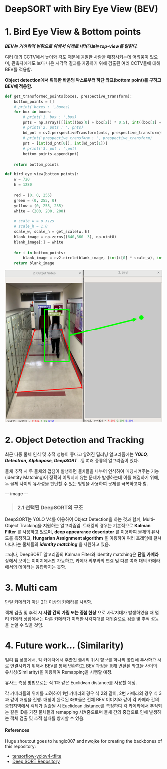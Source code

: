 DeepSORT with Biry Eye View (BEV)
 ====================
 # 1. Bird Eye View & Bottom points
  __*BEV는 기하학적 변환으로 위에서 아래로 내려다보는 top-view를 말한다.*__
  
  여러 대의 CCTV에서 높이와 각도 때문에 동일한 사람을 매칭시키는데 어려움이 있으며, 관측자에게도 보다 나은 시각적 결과를 제공하기 위해 검출된 여러 CCTV들에 대해 BEV를 적용함.
 
 __Object detection에서 획득한 바운딩 박스로부터 하단 좌표(bottom point)를 구하고 BEV에 적용함.__
 
``` python
def get_transformed_points(boxes, prespective_transform):
    bottom_points = []
    # print('boxes : ',boxes)
    for box in boxes:
        # print('1. box : ',box)
        pnts = np.array([[[int((box[0] + box[2]) * 0.5), int((box[1] + box[3]) * 0.5)]]], dtype="float32")
        # print('2. pnts : ', pnts)
        bd_pnt = cv2.perspectiveTransform(pnts, prespective_transform)[0][0]
        # print('prespective_transform : ', prespective_transform)
        pnt = [int(bd_pnt[0]), int(bd_pnt[1])]
        # print('3. pnt : ',pnt)
        bottom_points.append(pnt)

    return bottom_points
``` 


``` python
def bird_eye_view(bottom_points):
    w = 720
    h = 1280

    red = (0, 0, 255)
    green = (0, 255, 0)
    yellow = (0, 255, 255)
    white = (200, 200, 200)

    # scale_w = 0.3125
    # scale_h = 1.0
    scale_w, scale_h = get_scale(w, h)
    blank_image = np.zeros((640,360, 3), np.uint8)
    blank_image[:] = white

    for i in bottom_points:
        blank_image = cv2.circle(blank_image, (int(i[0] * scale_w), int(i[1] * scale_h)), 5, green, 10)
    return blank_image
```
![ex_screenshot](./img/BEV.png)


# 2. Object Detection and Tracking
  최근 다중 물체 인식 및 추적 성능이 좋다고 알려진 딥러닝 알고리즘에는 __*YOLO, Detectron, Alphapose, DeepSORT*__ ..등 여러 종류의 알고리즘이 있다.
  
  물체 추적 시 두 물체의 겹침이 발생하면 물체들을 나누어 인식하여 매칭시켜주는 기능(identity Matching)이 정확히 이뤄지지 않는 문제가 발생하는데 이를 해결하기 위해, 두 물체 사이의 유사성을 판단할 수 있는 방법을 사용하여 문제를 극복하고자 함.
  
  -- image --
  
> ### 2.1 선택된 DeepSORT의 구조
  DeepSORT는 YOLO V4를 이용하여 Object Detection을 하는 것과 함께, Multi-Object Tracking을 지원하는 알고리즘임. 트래킹의 경우는 기본적으로 __Kalman Filter__ 를 사용하고 있으며, __deep appearance descriptor__ 를 이용하여 물체의 유사도를 측정하고, __Hungarian Assignment algorithm__ 을 이용하여 여러 프레임에 걸쳐 나타나는 물체들의 __*identity matching*__ 을 지원하고 있음.
  
  그러나, DeepSORT 알고리즘의 Kalman Filter와 identity matching은 __단일 카메라__ 상에서 보이는 이미지에서만 가능하고, 카메라 외부와의 연결 및 다른 여러 대의 카메라에서의 데이터는 융합하지는 못함.
  
# 3. Multi cam
  단일 카메라가 아닌 2대 이상의 카메라를 사용함.
  
  객체 검출 및 추적 시 __사람 간의 가림 또는 중첩 현상__ 으로 사각지대가 발생하였을 때 멀티 카메라 상황에서는 다른 카메라가 이러한 사각지대를 채워줌으로 검출 및 추적 성능을 높일 수 있을 것임.
   
   
# 4. Future work... (Similarity)
  멀티 캠 상황에서, 각 카메라에서 추출된 물체의 위치 정보를 하나의 공간에 투사하고 서로 연결시키기 위해서 BEV를 통해 변환하고, BEV 과정을 통해 변환된 좌표들 사이의 유사성(Similarity)을 이용하여 Remapping을 시행할 예정.
  
  유사도 측정 방법으로는 식 1과 같은 Euclidean distance를 사용할 예정.
  
  각 카메라들의 위치를 고려하여 1번 카메라의 경우 식 2와 같이, 2번 카메라의 경우 식 3과 같이 매칭을 진행. 매칭이 완료된 좌표들은 전체 BEV 이미지와 같이 각 카메라 간의 중첩지역에서 객체가 검출될 시 Euclidean distance를 측정하여 각 카메라에서 추적되는 같은 ID를 가진 물체들과 remapping 시켜줌으로써 물체 간의 중첩으로 인해 발생하는 객체 검출 및 추적 실패를 방지할 수 있음.


#### References  

   Huge shoutout goes to hunglc007 and nwojke for creating the backbones of this repository:
  * [tensorflow-yolov4-tflite](https://github.com/hunglc007/tensorflow-yolov4-tflite)
  * [Deep SORT Repository](https://github.com/nwojke/deep_sort)
